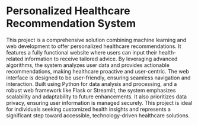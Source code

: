 
# Personalized Healthcare Recommendation System

This project is a comprehensive solution combining machine learning and web development to offer personalized healthcare recommendations. It features a fully functional website where users can input their health-related information to receive tailored advice. By leveraging advanced algorithms, the system analyzes user data and provides actionable recommendations, making healthcare proactive and user-centric. The web interface is designed to be user-friendly, ensuring seamless navigation and interaction. Built using Python for data analysis and processing, and a robust web framework like Flask or Streamlit, the system emphasizes scalability and adaptability to future enhancements. It also prioritizes data privacy, ensuring user information is managed securely. This project is ideal for individuals seeking customized health insights and represents a significant step toward accessible, technology-driven healthcare solutions.
